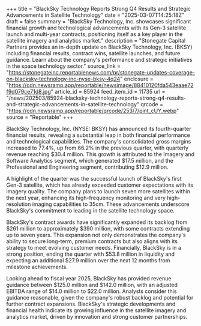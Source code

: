 +++
title = "BlackSky Technology Reports Strong Q4 Results and Strategic Advancements in Satellite Technology"
date = "2025-03-07T14:25:18Z"
draft = false
summary = "BlackSky Technology, Inc. showcases significant financial growth and technological advancements with its Gen-3 satellite launch and multi-year contracts, positioning itself as a key player in the satellite imagery and analytics market."
description = "Stonegate Capital Partners provides an in-depth update on BlackSky Technology, Inc. (BKSY) including financial results, contract wins, satellite launches, and future guidance. Learn about the company's performance and strategic initiatives in the space technology sector."
source_link = "https://stonegateinc.reportablenews.com/pr/stonegate-updates-coverage-on-blacksky-technology-inc-nyse-bksy-4q24"
enclosure = "https://cdn.newsramp.app/reportable/newsimage/88410120fda543eaae72f9d079ce71d8.jpg"
article_id = 85924
feed_item_id = 11735
url = "/news/202503/85924-blacksky-technology-reports-strong-q4-results-and-strategic-advancements-in-satellite-technology"
qrcode = "https://cdn.newsramp.app/reportable/qrcode/253/7/pint_cUY.webp"
source = "Reportable"
+++

<p>BlackSky Technology, Inc. (NYSE: BKSY) has announced its fourth-quarter financial results, revealing a substantial leap in both financial performance and technological capabilities. The company's consolidated gross margins increased to 77.4%, up from 66.2% in the previous quarter, with quarterly revenue reaching $30.4 million. This growth is attributed to the Imagery and Software Analytics segment, which generated $17.5 million, and the Professional and Engineering segment, contributing $12.9 million.</p><p>A highlight of the quarter was the successful launch of BlackSky's first Gen-3 satellite, which has already exceeded customer expectations with its imagery quality. The company plans to launch seven more satellites within the next year, enhancing its high-frequency monitoring and very high-resolution imaging capabilities to 35cm. These advancements underscore BlackSky's commitment to leading in the satellite technology space.</p><p>BlackSky's contract awards have significantly expanded its backlog from $261 million to approximately $390 million, with some contracts extending up to seven years. This expansion not only demonstrates the company's ability to secure long-term, premium contracts but also aligns with its strategy to meet evolving customer needs. Financially, BlackSky is in a strong position, ending the quarter with $53.8 million in liquidity and expecting an additional $27.9 million over the next 12 months from milestone achievements.</p><p>Looking ahead to fiscal year 2025, BlackSky has provided revenue guidance between $125.0 million and $142.0 million, with an adjusted EBITDA range of $14.0 million to $22.0 million. Analysts consider this guidance reasonable, given the company's robust backlog and potential for further contract expansions. BlackSky's strategic developments and financial health indicate its growing influence in the satellite imagery and analytics market, driven by innovation and strong customer partnerships.</p>
